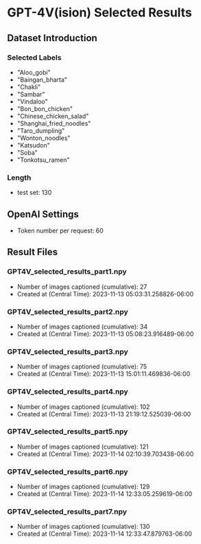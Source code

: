 # GPT-4V(ision) Selected Results
## Dataset Introduction
### Selected Labels
- "Aloo_gobi"
- "Baingan_bharta"
- "Chakli"
- "Sambar"
- "Vindaloo"
- "Bon_bon_chicken"
- "Chinese_chicken_salad"
- "Shanghai_fried_noodles"
- "Taro_dumpling"
- "Wonton_noodles"
- "Katsudon"
- "Soba"
- "Tonkotsu_ramen"
### Length
- test set: 130
## OpenAI Settings
- Token number per request: 60
## Result Files
### GPT4V_selected_results_part1.npy
- Number of images captioned (cumulative): 27
- Created at (Central Time): 2023-11-13 05:03:31.258826-06:00
### GPT4V_selected_results_part2.npy
- Number of images captioned (cumulative): 34
- Created at (Central Time): 2023-11-13 05:08:23.916489-06:00
### GPT4V_selected_results_part3.npy
- Number of images captioned (cumulative): 75
- Created at (Central Time): 2023-11-13 15:01:11.469836-06:00
### GPT4V_selected_results_part4.npy
- Number of images captioned (cumulative): 102
- Created at (Central Time): 2023-11-13 21:19:12.525039-06:00
### GPT4V_selected_results_part5.npy
- Number of images captioned (cumulative): 121
- Created at (Central Time): 2023-11-14 02:10:39.703438-06:00
### GPT4V_selected_results_part6.npy
- Number of images captioned (cumulative): 129
- Created at (Central Time): 2023-11-14 12:33:05.259619-06:00
### GPT4V_selected_results_part7.npy
- Number of images captioned (cumulative): 130
- Created at (Central Time): 2023-11-14 12:33:47.879763-06:00
